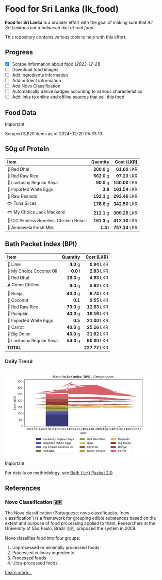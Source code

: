 # Food for Sri Lanka (lk_food)

**Food for Sri Lanka** is a broader effort with the goal of making sure that *All Sri Lankans eat a balanced diet of real food*.

This repository contains various tools to help with this effort.

## Progress

* [X] Scrape information about food (*2023-12-21*)
* [ ] Download food images
* [ ] Add ingredients information
* [ ] Add nutrient information
* [ ] Add Novo Classification
* [ ] Automatically derive badges according to various characteristics
* [ ] Add links to online and offline sources that sell this food

## Food Data

> [!IMPORTANT]
> Scraped 3,820 items as of 2024-02-20 05:33:13.

## 50g of Protein

<div id="table_protein">

Item | Quantity | Cost (LKR)
:--- | ---: | ---:
🍲 Red Dhal | **200.0** g | **61.60** LKR
🍚 Red Raw Rice | **562.0** g | **97.23** LKR
🍲 Lankasoy Regular Soya | **90.0** g | **150.00** LKR
🥚 Imported White Eggs | **3.8**  | **161.54** LKR
🥜 Raw Peanuts | **192.3** g | **293.46** LKR
🐟 Tuna Slices | **178.6** g | **342.50** LKR
🐟 My Choice Jack Mackerel | **212.1** g | **399.29** LKR
🍗 CIC Skinless Boneless Chicken Breast | **161.3** g | **412.10** LKR
🥛 Ambewela Fresh Milk | **1.4** l | **757.14** LKR

</div>

## Bath Packet Index (BPI)

<div id="table_bp">

Item | Quantity | Cost (LKR)
:--- | ---: | ---:
🍋 Lime | **4.0** g | **0.94** LKR
🥥 My Choice Coconut Oil | **0.0** l | **2.83** LKR
🍲 Red Dhal | **16.0** g | **4.93** LKR
🌶️ Green Chillies | **8.0** g | **5.92** LKR
🍆 Brinjal | **40.0** g | **6.74** LKR
🥥 Coconut | **0.1**  | **9.55** LKR
🍚 Red Raw Rice | **73.0** g | **12.63** LKR
🎃 Pumpkin | **40.0** g | **16.16** LKR
🥚 Imported White Eggs | **0.5**  | **21.00** LKR
🥕 Carrot | **40.0** g | **25.16** LKR
🧅 Big Onion | **40.0** g | **31.92** LKR
🍲 Lankasoy Regular Soya | **54.0** g | **90.00** LKR
**TOTAL** |   | **227.77** LKR

</div>

### Daily Trend

![BPI](images/bpi.png)

> [!IMPORTANT]
> For details on methodology, see [Bath (බත්) Packet 2.0](https://medium.com/on-economics/bath-%E0%B6%B6%E0%B6%AD%E0%B7%8A-packet-2-0-f3e999c54bf5).

## References

### Novo Classification 🇧🇷

The Nova classification (Portuguese: nova classificação, 'new classification') is a framework for grouping edible substances based on the extent and purpose of food processing applied to them. Researchers at the University of São Paulo, Brazil 🇧🇷, proposed the system in 2009.

Nova classifies food into four groups:

1. Unprocessed or minimally processed foods
2. Processed culinary ingredients
3. Processed foods
4. Ultra-processed foods

[Learn more...](https://en.wikipedia.org/wiki/Nova_classification)
